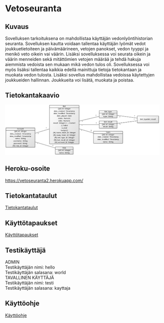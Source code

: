 # Vetoseuranta

## Kuvaus
Sovelluksen tarkoituksena on mahdollistaa käyttäjän vedonlyöntihistorian seuranta. Sovelluksen kautta voidaan tallentaa käyttäjän lyömät vedot joukkuetietoiteen ja päivämäärineen, vetojen panokset, vedon tyyppi ja menikö veto oikein vai väärin. Lisäksi sovelluksessa voi seurata oikein ja väärin menneiden sekä mitättömien vetojen määrää ja tehdä hakuja aiemmista vedoista sen mukaan mikä vedon tulos oli. Sovelluksessa voi myös lisäksi tallentaa kaikkia edellä mainittuja tietoja tietokantaan ja muokata vedon tulosta. Lisäksi sovellus mahdollistaa vedoissa käytettyjen joukkueiden hallinnan. Joukkueita voi lisätä, muokata ja poistaa.

## Tietokantakaavio
![alt text](https://github.com/jyrki26/Vetoseuranta2/blob/master/documentation/tietokantakaavio_1.jpg)

## Heroku-osoite
https://vetoseuranta2.herokuapp.com/

## Tietokantataulut
[Tietokantataulut](https://github.com/jyrki26/Vetoseuranta2/blob/master/documentation/taulut.md)

## Käyttötapaukset
[Käyttötapaukset](https://github.com/jyrki26/Vetoseuranta2/blob/master/documentation/k%C3%A4ytt%C3%B6tapaukset.docx)

## Testikäyttäjä
ADMIN<br/>
Testikäyttäjän nimi: hello<br/>Testikäyttäjän salasana: world<br/>
TAVALLINEN KÄYTTÄJÄ<br/>
Testikäyttäjän nimi: testi<br/>Testikäyttäjän salasana: kayttaja

## Käyttöohje
[Käyttöohje](https://github.com/jyrki26/Vetoseuranta2/blob/master/documentation/kayttoohje.md)